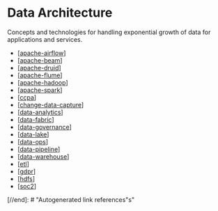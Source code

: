 # Data Architecture

Concepts and technologies for handling exponential growth of data for applications and services.

- [[apache-airflow]]
- [[apache-beam]]
- [[apache-druid]]
- [[apache-flume]]
- [[apache-hadoop]]
- [[apache-spark]]
- [[ccpa]]
- [[change-data-capture]]
- [[data-analytics]]
- [[data-fabric]]
- [[data-governance]]
- [[data-lake]]
- [[data-ops]]
- [[data-pipeline]]
- [[data-warehouse]]
- [[etl]]
- [[gdpr]]
- [[hdfs]]
- [[soc2]]

[//begin]: # "Autogenerated link references for markdown compatibility"
[apache-flume]: data-architecture/apache-flume "Apache Flume"
[apache-hadoop]: data-architecture/apache-hadoop "Apache Hadoop"
[apache-spark]: data-architecture/apache-spark "Apache Spark"
[ccpa]: data-architecture/ccpa "California Consumer Privacy Act (CCPA)"
[change-data-capture]: data-architecture/change-data-capture "Change Data Capture"
[data-analytics]: data-architecture/data-analytics "Data Analytics"
[data-fabric]: data-architecture/data-fabric "Data Fabric"
[data-governance]: data-architecture/data-governance "Data Governance"
[data-lake]: data-architecture/data-lake "Data Lake"
[data-ops]: data-architecture/data-ops "DataOps"
[data-pipeline]: data-architecture/data-pipeline "Data Pipeline"
[data-warehouse]: data-architecture/data-warehouse "Data Warehouse"
[etl]: data-architecture/etl "Extract, transform, load"
[gdpr]: data-architecture/gdpr "General Data Protection Regulation (GDPR)"
[hdfs]: data-architecture/hdfs "Hadoop Distributed File System (HDFS)"
[soc2]: data-architecture/soc2 "SOC 2 Certification"
[apache-beam]: data-architecture/apache-beam "Apache Beam"
[apache-airflow]: data-architecture/apache-airflow "Apache Airflow"
[apache-druid]: data-architecture/apache-druid "Apache Druid"

[//end]: # "Autogenerated link references"s"
